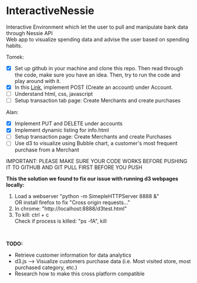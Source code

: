 # InteractiveNessie
Interactive Environment which let the user to pull and manipulate bank data  through Nessie API <br>
Web app to visualize spending data and advise the user based on spending habits.

Tomek: 
- [X] Set up github in your machine and clone this repo. Then read through the code, make sure you have an idea. Then, try to run the code and play around with it.
- [X] In this [Link](http://api.reimaginebanking.com/documentation#!/Account/get_accounts_id), implement POST (Create an account) under Account.
- [ ] Understand html, css, javascript
- [ ] Setup transaction tab page: Create Merchants and create purchases

Alan:
- [X] Implement PUT and DELETE under accounts 
- [X] Implement dynamic listing for info.html
- [ ] Setup transaction page: Create Merchants and create Purchases
- [ ] Use d3 to visualize using Bubble chart, a customer's most frequent purchase from a Merchant

IMPORTANT: PLEASE MAKE SURE YOUR CODE WORKS BEFORE PUSHING IT TO GITHUB AND GIT PULL FIRST BEFORE YOU PUSH

<b>This the solution we found to fix our issue with running d3 webpages locally: </b>
1. Load a webserver "python -m SimepleHTTPServer 8888 &" <br> OR install firefox to fix "Cross origin requests..."
2. In chrome: "http://localhost:8888/d3test.html"
3. To kill: ctrl + c <br> Check if process is killed: "ps -fA", kill <enter the pid of process here>

<br />


<b>TODO:</b>
* Retrieve customer information for data analytics
* d3.js --> Visualize customers purchase data (i.e. Most visited store, most purchased category, etc.)
* Research how to make this cross platform compatible
